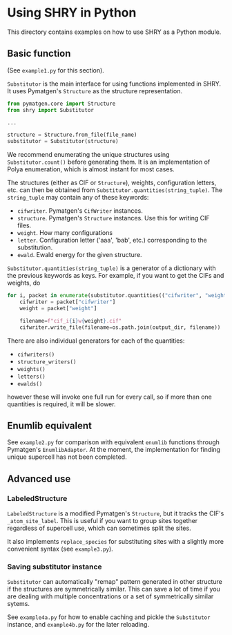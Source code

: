 # Using SHRY in Python

This directory contains examples on
how to use SHRY as a Python module.

## Basic function

(See `example1.py` for this section).

`Substitutor` is the main interface for using
functions implemented in SHRY.
It uses Pymatgen's `Structure` as the
structure representation.

```python
from pymatgen.core import Structure
from shry import Substitutor

...

structure = Structure.from_file(file_name)
substitutor = Substitutor(structure)
```

We recommend enumerating the unique structures
using `Substitutor.count()` before generating them.
It is an implementation of Polya enumeration,
which is almost instant for most cases.

The structures (either as CIF or `Structure`), weights,
configuration letters, etc. can then be obtained from
`Substitutor.quantities(string_tuple)`.
The `string_tuple` may contain any of these keywords:

- `cifwriter`. Pymatgen's `CifWriter` instances.
- `structure`. Pymatgen's `Structure` instances.
  Use this for writing CIF files.
- `weight`. How many configurations
- `letter`. Configuration letter ('aaa', 'bab', etc.)
  corresponding to the substitution.
- `ewald`. Ewald energy for the given structure.

`Substitutor.quantities(string_tuple)` is a generator
of a dictionary with the previous keywords as keys.
For example, if you want to get the CIFs and weights, do

```python
for i, packet in enumerate(substitutor.quantities(("cifwriter", "weight"))):
    cifwriter = packet["cifwriter"]
    weight = packet["weight"]

    filename=f"cif_i{i}w{weight}.cif"
    cifwriter.write_file(filename=os.path.join(output_dir, filename))
```

There are also individual generators for each of the quantities:

- `cifwriters()`
- `structure_writers()`
- `weights()`
- `letters()`
- `ewalds()`

however these will invoke one full run for every call,
so if more than one quantities is required,
it will be slower.

## Enumlib equivalent

See `example2.py` for comparison with equivalent
`enumlib` functions through Pymatgen's `EnumlibAdaptor`.
At the moment, the implementation for finding
unique supercell has not been completed.

## Advanced use

### LabeledStructure

`LabeledStructure` is a modified Pymatgen's `Structure`,
but it tracks the CIF's `_atom_site_label`.
This is useful if you want to group sites
together regardless of supercell use,
which can sometimes split the sites.

It also implements `replace_species` for substituting sites
with a slightly more convenient syntax (see `example3.py`).

### Saving substitutor instance

`Substitutor` can automatically "remap" pattern
generated in other structure if the structures are
symmetrically similar.
This can save a lot of time if you are dealing with
multiple concentrations or a set of symmetrically similar sytems.

See `example4a.py` for how to enable caching and pickle
the `Substitutor` instance, and `example4b.py` for the later reloading.
